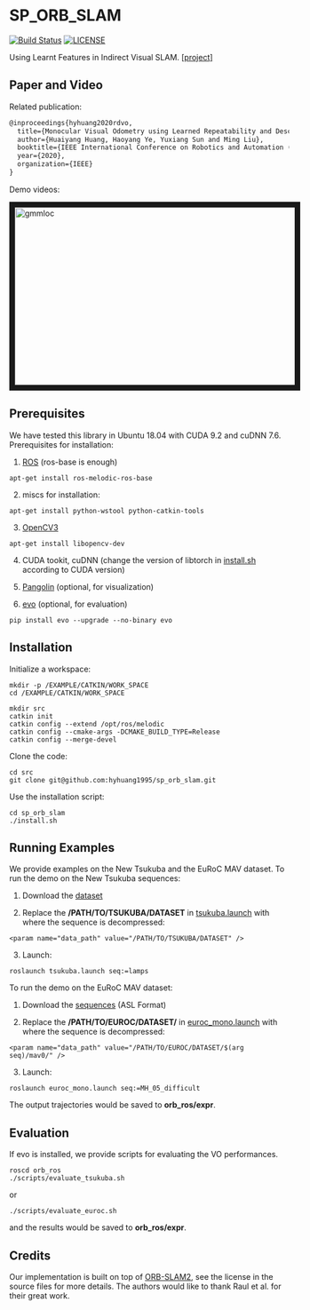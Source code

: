 # SP_ORB_SLAM

[![Build Status](https://travis-ci.org/HyHuang1995/sp_orb_slam.svg?branch=master)](https://travis-ci.org/github/HyHuang1995/sp_orb_slam)
[![LICENSE](https://img.shields.io/badge/license-GPL%20(%3E%3D%202)-informational)](https://github.com/HyHuang1995/sp_orb_slam/blob/master/LICENSE)

Using Learnt Features in Indirect Visual SLAM. [[project]](https://sites.google.com/view/rdvo/)

## Paper and Video

Related publication:
```latex
@inproceedings{hyhuang2020rdvo,
  title={Monocular Visual Odometry using Learned Repeatability and Description},
  author={Huaiyang Huang, Haoyang Ye, Yuxiang Sun and Ming Liu},
  booktitle={IEEE International Conference on Robotics and Automation (ICRA)},
  year={2020},
  organization={IEEE}
}
```

Demo videos:

<a href="https://www.youtube.com/watch?v=TqhAu1dxl9Y" target="_blank"><img src="https://www.ram-lab.com/image/hyhuang_icra2019_cover.png" 
alt="gmmloc" width="640" height="320" border="10" /></a>

## Prerequisites

We have tested this library in Ubuntu 18.04 with CUDA 9.2 and cuDNN 7.6. Prerequisites for installation:

1. [ROS](http://wiki.ros.org/melodic/Installation) (ros-base is enough)
```
apt-get install ros-melodic-ros-base
```

2. miscs for installation:
```
apt-get install python-wstool python-catkin-tools 
```

3. [OpenCV3](https://docs.opencv.org/3.4.11/d7/d9f/tutorial_linux_install.html)
```
apt-get install libopencv-dev
```

4. CUDA tookit, cuDNN (change the version of libtorch in [install.sh](https://github.com/HyHuang1995/sp_orb_slam/blob/master/install.sh) according to CUDA version)

5. [Pangolin](https://github.com/stevenlovegrove/Pangolin) (optional, for visualization)

6. [evo](https://github.com/MichaelGrupp/evo) (optional, for evaluation)
```
pip install evo --upgrade --no-binary evo
```

## Installation
Initialize a workspace:

```
mkdir -p /EXAMPLE/CATKIN/WORK_SPACE
cd /EXAMPLE/CATKIN/WORK_SPACE

mkdir src
catkin init
catkin config --extend /opt/ros/melodic
catkin config --cmake-args -DCMAKE_BUILD_TYPE=Release
catkin config --merge-devel
```

Clone the code:
```
cd src
git clone git@github.com:hyhuang1995/sp_orb_slam.git
```

Use the installation script:
```
cd sp_orb_slam
./install.sh
```

## Running Examples
We provide examples on the New Tsukuba and the EuRoC MAV dataset. To run the demo on the New Tsukuba sequences:

1. Download the [dataset](https://home.cvlab.cs.tsukuba.ac.jp/dataset)

2. Replace the **/PATH/TO/TSUKUBA/DATASET** in [tsukuba.launch](https://github.com/HyHuang1995/sp_orb_slam/blob/master/orb_ros/launch/tsukuba.launch) with where the sequence is decompressed:
```
<param name="data_path" value="/PATH/TO/TSUKUBA/DATASET" />
```

3. Launch:
```
roslaunch tsukuba.launch seq:=lamps
```

To run the demo on the EuRoC MAV dataset:
1. Download the [sequences](https://projects.asl.ethz.ch/datasets/doku.php?id=kmavvisualinertialdatasets) (ASL Format)

2. Replace the **/PATH/TO/EUROC/DATASET/** in [euroc_mono.launch](https://github.com/HyHuang1995/sp_orb_slam/blob/master/orb_ros/launch/euroc_mono.launch) with where the sequence is decompressed:
```
<param name="data_path" value="/PATH/TO/EUROC/DATASET/$(arg seq)/mav0/" />
```

3. Launch:
```
roslaunch euroc_mono.launch seq:=MH_05_difficult
```
The output trajectories would be saved to **orb_ros/expr**.

## Evaluation
If evo is installed, we provide scripts for evaluating the VO performances.

```
roscd orb_ros
./scripts/evaluate_tsukuba.sh
```
or 
```
./scripts/evaluate_euroc.sh
```
and the results would be saved to **orb_ros/expr**.

## Credits

Our implementation is built on top of [ORB-SLAM2](https://github.com/raulmur/ORB_SLAM2), see the license in the source files for more details. The authors would like to thank Raul et al. for their great work.
